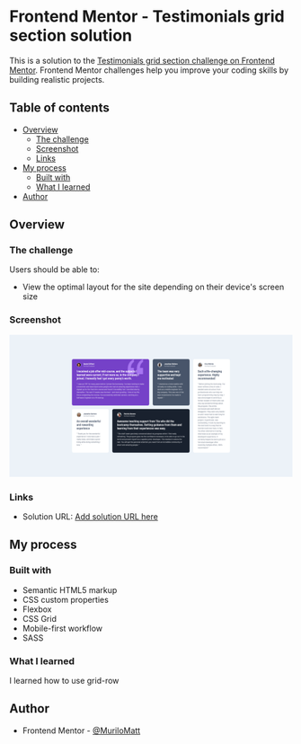 # Frontend Mentor - Testimonials grid section solution

This is a solution to the [Testimonials grid section challenge on Frontend Mentor](https://www.frontendmentor.io/challenges/testimonials-grid-section-Nnw6J7Un7). Frontend Mentor challenges help you improve your coding skills by building realistic projects. 

## Table of contents

- [Overview](#overview)
  - [The challenge](#the-challenge)
  - [Screenshot](#screenshot)
  - [Links](#links)
- [My process](#my-process)
  - [Built with](#built-with)
  - [What I learned](#what-i-learned)
- [Author](#author)


## Overview

### The challenge

Users should be able to:

- View the optimal layout for the site depending on their device's screen size

### Screenshot

![](./images/mySolution.png)

### Links

- Solution URL: [Add solution URL here](https://muliromatt.github.io/testimonials-grid/)

## My process

### Built with

- Semantic HTML5 markup
- CSS custom properties
- Flexbox
- CSS Grid
- Mobile-first workflow
- SASS

### What I learned

I learned how to use grid-row

## Author

- Frontend Mentor - [@MuriloMatt](https://www.frontendmentor.io/profile/MuriloMatt)

